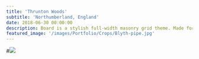 ```yaml
---
title: 'Thrunton Woods'
subtitle: 'Northumberland, England'
date: 2018-06-30 00:00:00
description: Board is a stylish full-width masonry grid theme. Made for designers, artists, photographers and developers to show off their best work.
featured_image: '/images/Portfolio/Crops/Blyth-pipe.jpg'
---
```


#![](/images/Portfolio/3.jpg)
